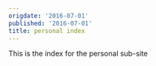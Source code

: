 ```yaml
---
origdate: '2016-07-01'
published: '2016-07-01'
title: personal index
---
```


This is the index for the personal sub-site
